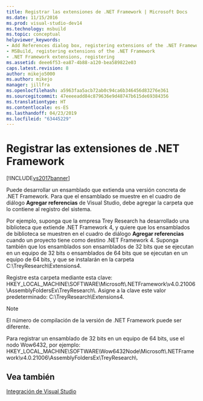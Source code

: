 ```yaml
---
title: Registrar las extensiones de .NET Framework | Microsoft Docs
ms.date: 11/15/2016
ms.prod: visual-studio-dev14
ms.technology: msbuild
ms.topic: conceptual
helpviewer_keywords:
- Add References dialog box, registering extensions of the .NET Framework
- MSBuild, registering extensions of the .NET Framework
- .NET Framework extensions, registering
ms.assetid: deee6f53-ea87-4b88-a120-bea589822e03
caps.latest.revision: 8
author: mikejo5000
ms.author: mikejo
manager: jillfra
ms.openlocfilehash: a5963faa5acb72ab0c94ca6b346456d83276e361
ms.sourcegitcommit: 47eeeeadd84c879636e9d48747b615de69384356
ms.translationtype: HT
ms.contentlocale: es-ES
ms.lasthandoff: 04/23/2019
ms.locfileid: "63445229"
---
```

# <a name="registering-extensions-of-the-net-framework"></a>Registrar las extensiones de .NET Framework
[!INCLUDE[vs2017banner](../includes/vs2017banner.md)]

Puede desarrollar un ensamblado que extienda una versión concreta de .NET Framework. Para que el ensamblado se muestre en el cuadro de diálogo **Agregar referencias** de Visual Studio, debe agregar la carpeta que lo contiene al registro del sistema.  
  
 Por ejemplo, suponga que la empresa Trey Research ha desarrollado una biblioteca que extiende .NET Framework 4, y quiere que los ensamblados de biblioteca se muestren en el cuadro de diálogo **Agregar referencias** cuando un proyecto tiene como destino .NET Framework 4. Suponga también que los ensamblados son ensamblados de 32 bits que se ejecutan en un equipo de 32 bits o ensamblados de 64 bits que se ejecutan en un equipo de 64 bits, y que se instalarán en la carpeta C:\TreyResearch\Extensions4\.  
  
 Registre esta carpeta mediante esta clave: HKEY_LOCAL_MACHINE\SOFTWARE\Microsoft\\.NETFramework\v4.0.21006\AssemblyFoldersEx\TreyResearch\\. Asigne a la clave este valor predeterminado: C:\TreyResearch\Extensions4.  
  
> [!NOTE]
> El número de compilación de la versión de .NET Framework puede ser diferente.  
  
 Para registrar un ensamblado de 32 bits en un equipo de 64 bits, use el nodo Wow6432, por ejemplo: HKEY_LOCAL_MACHINE\SOFTWARE\Wow6432Node\Microsoft\\.NETFramework\v4.0.21006\AssemblyFoldersEx\TreyResearch\\.  
  
## <a name="see-also"></a>Vea también  
 [Integración de Visual Studio](../msbuild/visual-studio-integration-msbuild.md)
